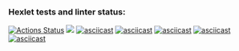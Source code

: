 ### Hexlet tests and linter status:
[![Actions Status](https://github.com/Augmar/frontend-project-44/workflows/hexlet-check/badge.svg)](https://github.com/Augmar/frontend-project-44/actions)
<a href="https://codeclimate.com/github/Augmar/frontend-project-44/maintainability"><img src="https://api.codeclimate.com/v1/badges/e3d049fff8bfa8c5c927/maintainability" /></a>
[![asciicast](https://asciinema.org/a/qi39hrHPMMxwnAfmhmX91HMR0.svg)](https://asciinema.org/a/qi39hrHPMMxwnAfmhmX91HMR0)
[![asciicast](https://asciinema.org/a/1tnto40DlOfrL3BtxuSKyhdJE.svg)](https://asciinema.org/a/1tnto40DlOfrL3BtxuSKyhdJE)
[![asciicast](https://asciinema.org/a/pXOIjbcVAT3E9PgMHRn9uCW1Q.svg)](https://asciinema.org/a/pXOIjbcVAT3E9PgMHRn9uCW1Q)
[![asciicast](https://asciinema.org/a/SCPuEHTTRC2wSNTRtt4wdWRyD.svg)](https://asciinema.org/a/SCPuEHTTRC2wSNTRtt4wdWRyD)
[![asciicast](https://asciinema.org/a/ZzlY1dbJQsQ9UR1RjaVII8wx5.svg)](https://asciinema.org/a/ZzlY1dbJQsQ9UR1RjaVII8wx5)